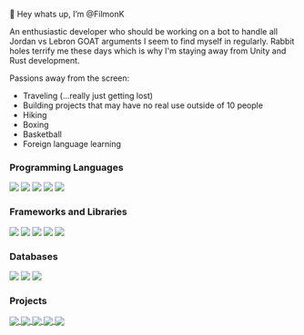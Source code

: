 👋 Hey whats up, I’m @FilmonK

An enthusiastic developer who should be working on a bot to handle all Jordan vs Lebron GOAT arguments I seem to find myself in regularly. 
Rabbit holes terrify me these days which is why I'm staying away from Unity and Rust development.


Passions away from the screen:
 - Traveling (...really just getting lost)
 - Building projects that may have no real use outside of 10 people
 - Hiking
 - Boxing
 - Basketball
 - Foreign language learning
 
 
 <h3>Programming Languages</h3>
 <p>
  <img src="https://img.shields.io/badge/JavaScript-323330?style=for-the-badge&logo=javascript&logoColor=F7DF1E" />
  <img src="https://img.shields.io/badge/Python-3776AB?style=for-the-badge&logo=python&logoColor=white" />
  <img src="https://img.shields.io/badge/HTML5-E34F26?style=for-the-badge&logo=html5&logoColor=white" />
  <img src="https://img.shields.io/badge/CSS3-1572B6?style=for-the-badge&logo=css3&logoColor=white" />
  <img src="https://img.shields.io/badge/SQL-00599C?style=for-the-badge" />  
</p>


<h3>Frameworks and Libraries</h3>
<p>
  <img src="https://img.shields.io/badge/Node.js-339933?style=for-the-badge&logo=nodedotjs&logoColor=white" />
  <img src="https://img.shields.io/badge/React-20232A?style=for-the-badge&logo=react&logoColor=61DAFB" />
  <img src="https://img.shields.io/badge/redux-%23593d88.svg?style=for-the-badge&logo=redux&logoColor=white" />
  <img src="https://img.shields.io/badge/Bootstrap-563D7C?style=for-the-badge&logo=bootstrap&logoColor=white" />
  <img src="https://img.shields.io/badge/Puppeteer-00C58E?style=for-the-badge" />
  
</p>


<h3>Databases</h3>
<p>
  <img src="https://img.shields.io/badge/PostgreSQL-316192?style=for-the-badge&logo=postgresql&logoColor=white" />
  <img src="https://img.shields.io/badge/MongoDB-4EA94B?style=for-the-badge&logo=mongodb&logoColor=white" />
  <img src="https://img.shields.io/badge/Microsoft%20SQL%20Sever-CC2927?style=for-the-badge&logo=microsoft%20sql%20server&logoColor=white" />
</p>


<h3>Projects</h3>
<a href="https://github.com/filmonk/whatsapp_multi">
 <img align="center" src="https://github-readme-stats.vercel.app/api/pin/?username=filmonk&repo=whatsapp_multi&cache_seconds=86400&theme=nord" />
</a>

<a href="https://github.com/filmonk/sports_analysis">
 <img align="center" src="https://github-readme-stats.vercel.app/api/pin/?username=filmonk&repo=sports_analysis&cache_seconds=86400&theme=nord" />
</a>

<a href="https://github.com/filmonk/LeasingM">
 <img align="center" src="https://github-readme-stats.vercel.app/api/pin/?username=filmonk&repo=LeasingM&cache_seconds=86400&theme=nord" />
</a>

<a href="https://github.com/filmonk/cryptodashboard">
 <img align="center" src="https://github-readme-stats.vercel.app/api/pin/?username=filmonk&repo=cryptodashboard&cache_seconds=86400&theme=nord" />
</a>

<a href="https://github.com/filmonk/na-r_api">
 <img align="center" src="https://github-readme-stats.vercel.app/api/pin/?username=filmonk&repo=na-r_api&cache_seconds=86400&theme=nord" />
</a>
